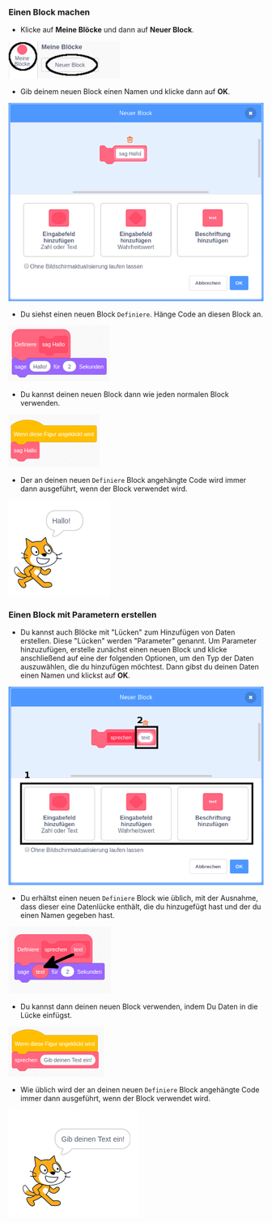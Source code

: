 ### Einen Block machen

+ Klicke auf **Meine Blöcke** und dann auf **Neuer Block**.

![Meine Blöcke](images/my-blocks-annotated.png)

+ Gib deinem neuen Block einen Namen und klicke dann auf **OK**.

![Erstellen eines neuen Blocks](images/block-create.png)

+ Du siehst einen neuen Block `Definiere`. Hänge Code an diesen Block an.

![Definiere einen neuen Block](images/block-define.png)

+ Du kannst deinen neuen Block dann wie jeden normalen Block verwenden.

![Verwendung eines neuen Blocks](images/block-use.png)

+ Der an deinen neuen `Definiere` Block angehängte Code wird immer dann ausgeführt, wenn der Block verwendet wird.

![Test des neuen Blocks](images/block-test.png)

### Einen Block mit Parametern erstellen

+ Du kannst auch Blöcke mit "Lücken" zum Hinzufügen von Daten erstellen. Diese "Lücken" werden "Parameter" genannt. Um Parameter hinzuzufügen, erstelle zunächst einen neuen Block und klicke anschließend auf eine der folgenden Optionen, um den Typ der Daten auszuwählen, die du hinzufügen möchtest. Dann gibst du deinen Daten einen Namen und klickst auf **OK**.

![Erstellen eines neuen Blocks mit Parametern](images/parameter-create-annotated.png)

+ Du erhältst einen neuen `Definiere` Block wie üblich, mit der Ausnahme, dass dieser eine Datenlücke enthält, die du hinzugefügt hast und der du einen Namen gegeben hast.

![Definition eines neuen Blocks mit Parametern](images/parameter-define-annotated.png)

+ Du kannst dann deinen neuen Block verwenden, indem Du Daten in die Lücke einfügst.

![Verwendung eines neuen Blocks mit Parametern](images/parameter-use.png)

+ Wie üblich wird der an deinen neuen `Definiere` Block angehängte Code immer dann ausgeführt, wenn der Block verwendet wird.

![Test eines neuen Blocks mit Parametern](images/parameter-test.png)